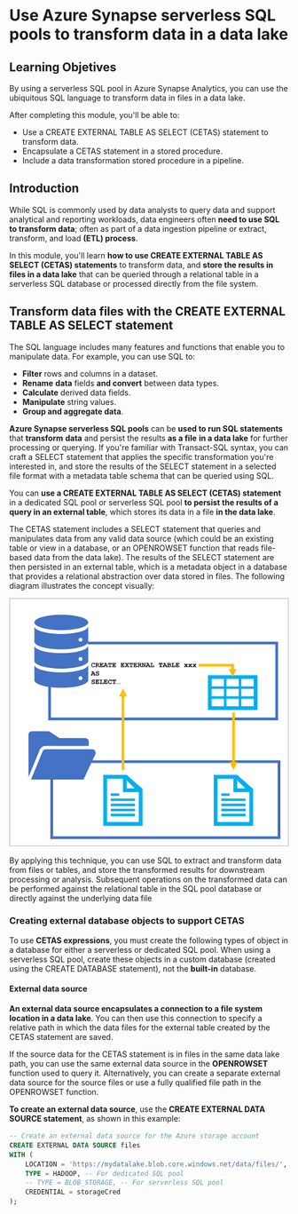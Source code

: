 # Use Azure Synapse serverless SQL pools to transform data in a data lake

## Learning Objetives

By using a serverless SQL pool in Azure Synapse Analytics, you can use the ubiquitous SQL language to transform data in files in a data lake.

After completing this module, you'll be able to:

 - Use a CREATE EXTERNAL TABLE AS SELECT (CETAS) statement to transform data.
 - Encapsulate a CETAS statement in a stored procedure.
 - Include a data transformation stored procedure in a pipeline.

## Introduction

While SQL is commonly used by data analysts to query data and support analytical and reporting workloads, data engineers often **need to use SQL to transform data**; often as part of a data ingestion pipeline or extract, transform, and load **(ETL) process**.

In this module, you'll learn **how to use CREATE EXTERNAL TABLE AS SELECT (CETAS) statements** to transform data, and **store the results in files in a data lake** that can be queried through a relational table in a serverless SQL database or processed directly from the file system.

## Transform data files with the CREATE EXTERNAL TABLE AS SELECT statement

The SQL language includes many features and functions that enable you to manipulate data. For example, you can use SQL to:

 - **Filter** rows and columns in a dataset.
 - **Rename** **data** fields **and convert** between data types.
 - **Calculate** derived data fields.
 - **Manipulate** string values.
 - **Group and aggregate data**.

**Azure Synapse serverless SQL pools** can be **used to run SQL statements** that **transform** **data** and persist the results **as a file** **in a data lake** for further processing or querying. If you're familiar with Transact-SQL syntax, you can craft a SELECT statement that applies the specific transformation you're interested in, and store the results of the SELECT statement in a selected file format with a metadata table schema that can be queried using SQL.

You can **use a CREATE EXTERNAL TABLE AS SELECT (CETAS) statement** in a dedicated SQL pool or serverless SQL pool **to persist the results of a query in an external table**, which stores its data in a file **in the data lake**.

The CETAS statement includes a SELECT statement that queries and manipulates data from any valid data source (which could be an existing table or view in a database, or an OPENROWSET function that reads file-based data from the data lake). The results of the SELECT statement are then persisted in an external table, which is a metadata object in a database that provides a relational abstraction over data stored in files. The following diagram illustrates the concept visually:

<a href="#">
    <img src="./img/create-external-table-as-select.png" />
</a>

By applying this technique, you can use SQL to extract and transform data from files or tables, and store the transformed results for downstream processing or analysis. Subsequent operations on the transformed data can be performed against the relational table in the SQL pool database or directly against the underlying data file

### Creating external database objects to support CETAS

To use **CETAS expressions**, you must create the following types of object in a database for either a serverless or dedicated SQL pool. When using a serverless SQL pool, create these objects in a custom database (created using the CREATE DATABASE statement), not the **built-in** database.

#### External data source

**An external data source encapsulates a connection to a file system location in a data lake**. You can then use this connection to specify a relative path in which the data files for the external table created by the CETAS statement are saved.

If the source data for the CETAS statement is in files in the same data lake path, you can use the same external data source in the **OPENROWSET** function used to query it. Alternatively, you can create a separate external data source for the source files or use a fully qualified file path in the OPENROWSET function.

**To create an external data source**, use the **CREATE EXTERNAL DATA SOURCE statement**, as shown in this example:

```sql
-- Create an external data source for the Azure storage account
CREATE EXTERNAL DATA SOURCE files
WITH (
    LOCATION = 'https://mydatalake.blob.core.windows.net/data/files/',
    TYPE = HADOOP, -- For dedicated SQL pool
    -- TYPE = BLOB_STORAGE, -- For serverless SQL pool
    CREDENTIAL = storageCred
);
```